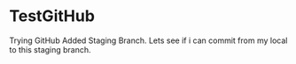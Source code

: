 # TestGitHub
Trying GitHub
Added Staging Branch. Lets see if i can commit from my local to this staging branch.
